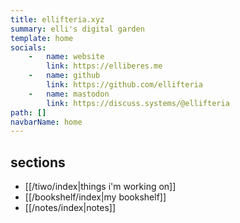 ```yaml
---
title: ellifteria.xyz
summary: elli's digital garden
template: home
socials:
    -   name: website
        link: https://elliberes.me
    -   name: github
        link: https://github.com/ellifteria
    -   name: mastodon
        link: https://discuss.systems/@ellifteria
path: []
navbarName: home
---
```


## sections

- [[/tiwo/index|things i'm working on]]
- [[/bookshelf/index|my bookshelf]]
- [[/notes/index|notes]]
<!-- - [[/thoughts/index|thoughts]] -->
